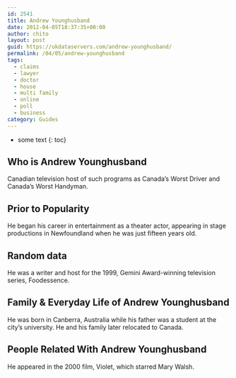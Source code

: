 ```yaml
---
id: 2541
title: Andrew Younghusband
date: 2012-04-05T18:37:35+00:00
author: chito
layout: post
guid: https://ukdataservers.com/andrew-younghusband/
permalink: /04/05/andrew-younghusband
tags:
  - claims
  - lawyer
  - doctor
  - house
  - multi family
  - online
  - poll
  - business
category: Guides
---
```


* some text
{: toc}


## Who is  Andrew Younghusband
                  
                  
                  
Canadian television host of such programs as Canada&#8217;s Worst Driver and Canada&#8217;s Worst Handyman.
                  
                
                
                
## Prior to Popularity 
                  
                  
                  
He began his career in entertainment as a theater actor, appearing in stage productions in Newfoundland when he was just fifteen years old.
                  
                
                
                
## Random data 
                  
                  
                  
He was a writer and host for the 1999, Gemini Award-winning television series, Foodessence.
                  
                
                
                
## Family & Everyday Life of Andrew Younghusband
                  
                  
                  
He was born in Canberra, Australia while his father was a student at the city&#8217;s university. He and his family later relocated to Canada.
                  
                
                
                
## People Related With  Andrew Younghusband
                  
                  
                  
He appeared in the 2000 film, Violet, which starred Mary Walsh.
                  
                
              
            
          
          
          
    
    
  
